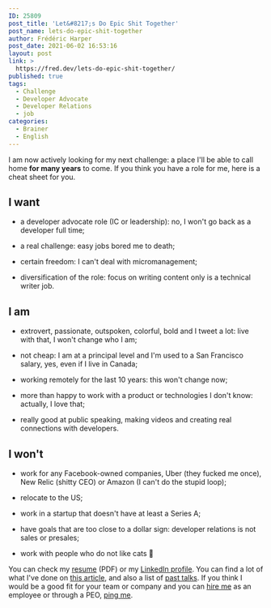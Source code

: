 ```yaml
---
ID: 25809
post_title: 'Let&#8217;s Do Epic Shit Together'
post_name: lets-do-epic-shit-together
author: Frédéric Harper
post_date: 2021-06-02 16:53:16
layout: post
link: >
  https://fred.dev/lets-do-epic-shit-together/
published: true
tags:
  - Challenge
  - Developer Advocate
  - Developer Relations
  - job
categories:
  - Brainer
  - English
---
```

<p class="p3"><span class="s1">I am now </span><span class="s3">actively</span><span class="s1"> looking for my next challenge: a place I'll be able to call home <b>for many years</b> to come. If you think you have a role for me, here is a cheat sheet for you.</span></p>

<h2 class="p4"><span class="s1"><b>I want</b></span></h2>
<ul class="ul1">
 	<li class="li3"><span class="s1">a developer advocate role (IC or leadership): no, I won't go back as a developer full time;</span><span class="s2">
</span></li>
</ul>
<ul class="ul1">
 	<li class="li3"><span class="s1">a real challenge: easy jobs bored me to death;</span><span class="s2">
</span></li>
</ul>
<ul class="ul1">
 	<li class="li3"><span class="s1">certain freedom: I can't deal with micromanagement;</span><span class="s2">
</span></li>
</ul>
<ul class="ul1">
 	<li class="li3"><span class="s1">diversification of the role: focus on writing content only is a technical writer job.</span><span class="s2">
</span></li>
</ul>
<h2 class="p4"><span class="s1"><b>I am</b></span></h2>
<ul class="ul1">
 	<li class="li3"><span class="s1">extrovert, passionate, outspoken, colorful, bold and I tweet a lot: live with that, I won't change who I am;</span><span class="s2">
</span></li>
</ul>
<ul class="ul1">
 	<li class="li3"><span class="s1">not cheap: I am at a principal level and I'm used to a San Francisco salary, yes, even if I live in Canada;</span><span class="s2">
</span></li>
</ul>
<ul class="ul1">
 	<li class="li3"><span class="s1">working </span><span class="s3">remotely</span><span class="s1"> for the last 10 years: this won't change now;</span><span class="s2">
</span></li>
</ul>
<ul class="ul1">
 	<li class="li3"><span class="s1">more than happy to work with a product or technologies I don't know: actually, I love that;</span><span class="s2">
</span></li>
</ul>
<ul class="ul1">
 	<li class="li3"><span class="s3">really</span><span class="s1"> good at public speaking, making videos and creating real connections with developers.</span><span class="s2">
</span></li>
</ul>
<h2 class="p4"><span class="s1"><b>I won't</b></span></h2>
<ul class="ul1">
 	<li class="li3"><span class="s1">work for any Facebook-owned companies, Uber (they fucked me once), New Relic (shitty CEO) or Amazon (I can't do the stupid loop);</span><span class="s2">
</span></li>
</ul>
<ul class="ul1">
 	<li class="li3"><span class="s7">relocate</span><span class="s1"> to the US;</span><span class="s2">
</span></li>
</ul>
<ul class="ul1">
 	<li class="li3"><span class="s1">work in a startup that doesn't have at least a Series A;</span><span class="s2">
</span></li>
</ul>
<ul class="ul1">
 	<li class="li3"><span class="s1">have goals that are too close to a dollar sign: developer relations is not sales or presales;</span><span class="s2">
</span></li>
</ul>
<ul class="ul1">
 	<li class="li3"><span class="s1">work with people who do not like cats </span><span class="s8">&#x1f923;</span><span class="s2">
</span></li>
</ul>
<p class="p3"><span class="s1">You can check my <a href="https://github.com/fharper/resume/blob/main/Frederic_Harper-resume.pdf"><span class="s9">resume</span></a> (PDF) or my <a href="https://www.linkedin.com/in/fredericharper"><span class="s9">LinkedIn profile</span></a>. You can find a lot of what I've done on <a href="https://fred.dev/www"><span class="s9">this article</span></a>, and also a list of <a href="https://fred.dev/speaking"><span class="s9">past talks</span></a>. If you think I would be a good fit for your team or company and you can <a href="https://fred.dev/canada/">hire me</a> as an employee or through a PEO, <a href="mailto:hi@fred.dev"><span class="s9">ping me</span></a>.</span></p>